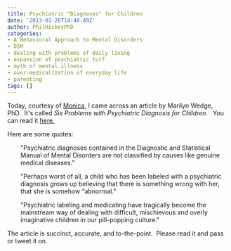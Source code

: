 ```yaml
---
title: Psychiatric "Diagnoses" for Children
date: '2013-03-26T14:40:49Z'
author: PhilHickeyPhD
categories:
- A Behavioral Approach to Mental Disorders
- DSM
- dealing with problems of daily living
- expansion of psychiatric turf
- myth of mental illness
- over-medicalization of everyday life
- parenting
tags: []
---
```


Today, courtesy of <a href="https://twitter.com/BeyondMeds">Monica</a>, I came across an article by Marilyn Wedge, PhD.  It's called <i>Six Problems with Psychiatric Diagnosis for Children. </i>  You can read it <a href="http://beyondmeds.com/2012/10/08/psych-dx-for-children/">here.</a>

Here are some quotes:
<p style="padding-left: 30px;">"Psychiatric diagnoses contained in the Diagnostic and Statistical Manual of Mental Disorders are not classified by causes like genuine medical diseases."</p>
<p style="padding-left: 30px;">"Perhaps worst of all, a child who has been labeled with a psychiatric diagnosis grows up believing that there is something wrong with her, that she is somehow “abnormal.”</p>
<p style="padding-left: 30px;">"Psychiatric labeling and medicating have tragically become the mainstream way of dealing with difficult, mischievous and overly imaginative children in our pill-popping culture."</p>
<p style="padding-left: 30px;"></p>
The article is succinct, accurate, and to-the-point.  Please read it and pass or tweet it on.

&nbsp;
